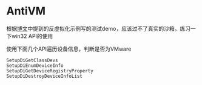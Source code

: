 # AntiVM

根据[博文](https://msq01.github.io/2020/07-21-%E5%8F%8D%E6%B2%99%E7%AE%B1%E8%99%9A%E6%8B%9F%E6%9C%BA%E6%8A%80%E6%9C%AF/)中提到的反虚拟化示例写的测试demo，应该过不了真实的沙箱，练习一下win32 API的使用

使用下面几个API遍历设备信息，判断是否为VMware

```
SetupDiGetClassDevs
SetupDiEnumDeviceInfo
SetupDiGetDeviceRegistryProperty
SetupDiDestroyDeviceInfoList
```
